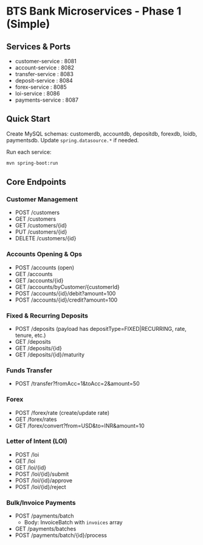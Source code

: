 # BTS Bank Microservices - Phase 1 (Simple)

## Services & Ports
- customer-service : 8081
- account-service  : 8082
- transfer-service : 8083
- deposit-service  : 8084
- forex-service    : 8085
- loi-service      : 8086
- payments-service : 8087

## Quick Start
Create MySQL schemas: customerdb, accountdb, depositdb, forexdb, loidb, paymentsdb.
Update `spring.datasource.*` if needed.

Run each service:
```bash
mvn spring-boot:run
```

## Core Endpoints

### Customer Management
- POST /customers
- GET  /customers
- GET  /customers/{id}
- PUT  /customers/{id}
- DELETE /customers/{id}

### Accounts Opening & Ops
- POST /accounts          (open)
- GET  /accounts
- GET  /accounts/{id}
- GET  /accounts/byCustomer/{customerId}
- POST /accounts/{id}/debit?amount=100
- POST /accounts/{id}/credit?amount=100

### Fixed & Recurring Deposits
- POST /deposits   (payload has depositType=FIXED|RECURRING, rate, tenure, etc.)
- GET  /deposits
- GET  /deposits/{id}
- GET  /deposits/{id}/maturity

### Funds Transfer
- POST /transfer?fromAcc=1&toAcc=2&amount=50

### Forex
- POST /forex/rate   (create/update rate)
- GET  /forex/rates
- GET  /forex/convert?from=USD&to=INR&amount=10

### Letter of Intent (LOI)
- POST /loi
- GET  /loi
- GET  /loi/{id}
- POST /loi/{id}/submit
- POST /loi/{id}/approve
- POST /loi/{id}/reject

### Bulk/Invoice Payments
- POST /payments/batch
  - Body: InvoiceBatch with `invoices` array
- GET  /payments/batches
- POST /payments/batch/{id}/process
